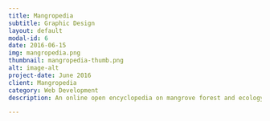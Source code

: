 ```yaml
---
title: Mangropedia
subtitle: Graphic Design
layout: default
modal-id: 6
date: 2016-06-15
img: mangropedia.png
thumbnail: mangropedia-thumb.png
alt: image-alt
project-date: June 2016
client: Mangropedia
category: Web Development
description: An online open encyclopedia on mangrove forest and ecology.<br><a href="https://mangropedia.org" target="_blank">www.mangropedia.org</a>

---
```

